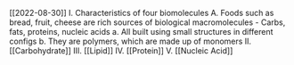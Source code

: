 [[2022-08-30]]
I. Characteristics of four biomolecules
	A. Foods such as bread, fruit, cheese are rich sources of biological macromolecules 
		- Carbs, fats, proteins, nucleic acids 
			a. All built using small structures in different configs
			b. They are polymers, which are made up of monomers
II. [[Carbohydrate]]
III. [[Lipid]]
IV. [[Protein]]
V. [[Nucleic Acid]]